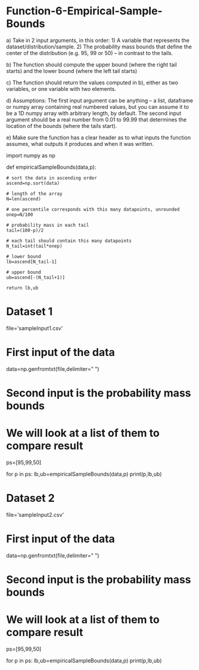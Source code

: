 # Function-6-Empirical-Sample-Bounds



a) Take in 2 input arguments, in this order: 1) A variable that represents the dataset/distribution/sample. 2) The probability
mass bounds that define the center of the distribution (e.g. 95, 99 or 50) – in contrast to the tails.


b) The function should compute the upper bound (where the right tail starts) and the lower bound (where the left tail starts)


c) The function should return the values computed in b), either as two variables, or one variable with two elements.


d) Assumptions: The first input argument can be anything – a list, dataframe or numpy array containing real numbered values,
but you can assume it to be a 1D numpy array with arbitrary length, by default. The second input argument should be a real
number from 0.01 to 99.99 that determines the location of the bounds (where the tails start).


e) Make sure the function has a clear header as to what inputs the function assumes, what outputs it produces and when it
was written.


import numpy as np

def empiricalSampleBounds(data,p):

    # sort the data in ascending order 
    ascend=np.sort(data)

    # length of the array 
    N=len(ascend)

    # one percentile corresponds with this many datapoints, unrounded
    onep=N/100

    # probability mass in each tail
    tail=(100-p)/2

    # each tail should contain this many datapoints
    N_tail=int(tail*onep)
    
    # lower bound 
    lb=ascend[N_tail-1]

    # upper bound
    ub=ascend[-(N_tail+1)]
    
    return lb,ub
    
    
# Dataset 1
file='sampleInput1.csv'

# First input of the data 
data=np.genfromtxt(file,delimiter=" ")

# Second input is the probability mass bounds
# We will look at a list of them to compare result
ps=[95,99,50]

for p in ps:
    lb,ub=empiricalSampleBounds(data,p)
    print(p,lb,ub)

# Dataset 2
file='sampleInput2.csv'

# First input of the data
data=np.genfromtxt(file,delimiter=" ")

# Second input is the probability mass bounds
# We will look at a list of them to compare result
ps=[95,99,50]

for p in ps:
    lb,ub=empiricalSampleBounds(data,p)
    print(p,lb,ub)

